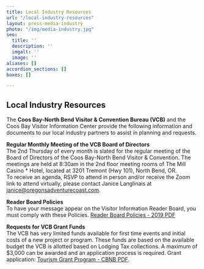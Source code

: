 ```yaml
---
title: Local Industry Resources
url: "/local-industry-resources"
layout: press-media-industry
photo: "/img/media-industry.jpg"
seo:
  title: ''
  description: ''
  imgalt: ''
  image: ''
aliases: []
accordion_sections: []
boxes: []

---
```

## Local Industry Resources

The **Coos Bay-North Bend Visitor & Convention Bureau (VCB)** and the Coos Bay Visitor Information Center provide the following information and documents to our local industry partners to assist in planning and requests.

**Regular Monthly Meeting of the VCB Board of Directors**  
The 2nd Thursday of every month is slated for the regular meeting of the Board of Directors of the Coos Bay-North Bend Visitor & Convention.  The meetings are held at 8:30am in the 2nd floor meeting rooms of The Mill Casino * Hotel, located at 3201 Tremont (Hwy 101), North Bend, OR.  
To receive an agenda, RSVP to attend in person and/or receive the Zoom link to attend virtually, please contact Janice Langlinais at [janice@oregonsadventurecoast.com](mailto:janice@oregonsadventurecoast.com).

**Reader Board Policies**  
To have your message appear on the Visitor Information Reader Board, you must comply with these Policies. [Reader Board Policies - 2019 PDF](/img/reader-board-policies-2019.pdf)

**Requests for VCB Grant Funds**  
The VCB has very limited funds available for first time events and initial costs of a new project or program. These funds are based on the available budget the VCB is allotted based on Lodging Tax collections. A maximum of $3,000 can be awarded and an application process is required. Grant application: [Tourism Grant Program - CBNB PDF](/img/tourism-grant-program-cbnb.pdf).